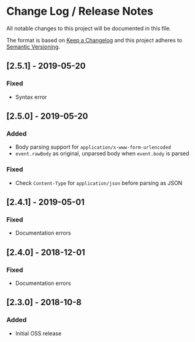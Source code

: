 # Change Log /  Release Notes
All notable changes to this project will be documented in this file.

The format is based on [Keep a Changelog](http://keepachangelog.com/)
and this project adheres to [Semantic Versioning](http://semver.org/).

## [2.5.1] - 2019-05-20
### Fixed
- Syntax error

## [2.5.0] - 2019-05-20
### Added
- Body parsing support for `application/x-www-form-urlencoded`
- `event.rawBody` as original, unparsed body when `event.body` is parsed
### Fixed
- Check `Content-Type` for `application/json` before parsing as JSON

## [2.4.1] - 2019-05-01
### Fixed
- Documentation errors

## [2.4.0] - 2018-12-01
### Fixed
- Documentation errors

## [2.3.0] - 2018-10-8
### Added
- Initial OSS release
